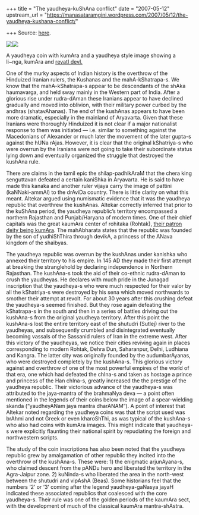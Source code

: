 +++
title = "The yaudheya-kuShAna conflict"
date = "2007-05-12"
upstream_url = "https://manasataramgini.wordpress.com/2007/05/12/the-yaudheya-kushana-conflict/"

+++
Source: [here](https://manasataramgini.wordpress.com/2007/05/12/the-yaudheya-kushana-conflict/).



[![](https://i2.wp.com/bp3.blogger.com/_ZhvcTTaaD_4/RkX2CI9MdMI/AAAAAAAAAIE/x09T7hkNyxU/s320/kumAra_coin.jpg)](http://bp3.blogger.com/_ZhvcTTaaD_4/RkX2CI9MdMI/AAAAAAAAAIE/x09T7hkNyxU/s1600-h/kumAra_coin.jpg)[![](https://i2.wp.com/bp1.blogger.com/_ZhvcTTaaD_4/RkX2Co9MdNI/AAAAAAAAAIM/Jp-ytnai-78/s320/kumAra_saramA.jpg)](http://bp1.blogger.com/_ZhvcTTaaD_4/RkX2Co9MdNI/AAAAAAAAAIM/Jp-ytnai-78/s1600-h/kumAra_saramA.jpg)

A yaudheya coin with kumAra and a yaudheya style image showing a
li\~nga, kumAra and [revatI
devI.](http://manollasa.blogspot.com/2006/10/akhyana-of-skanda-patni.html)

One of the murky aspects of Indian history is the overthrow of the
Hinduized Iranian rulers, the Kushanas and the mahA-kShatrapa-s. We know
that the mahA-kShatrapa-s appear to be descendants of the shAka
haumavarga, and held sway mainly in the Western part of India. After a
glorious rise under rudra-dAman these Iranians appear to have declined
gradually and moved into oblivion, with their military power curbed by
the andhras (shatavAhanas). The end of the kushAnas appears to have been
more dramatic, especially in the mainland of Aryavarta. Given that these
Iranians were thoroughly Hinduized it is not clear if a major
nationalist response to them was initiated — i.e. similar to something
against the Macedonians of Alexander or much later the movement of the
later gupta-s against the hUNa rAjas. However, it is clear that the
original kShatriya-s who were overrun by the Iranians were not going to
take their subordinate status lying down and eventually organized the
struggle that destroyed the kushAna rule.

There are claims in the tamil epic the shilap-padhikAraM that the chera
king senguttavan defeated a certain kaniShka in Aryavarta. He is said to
have made this kanaka and another ruler vijaya carry the image of
pattini (kaNNaki-ammAl) to the drAviDa country. There is little clarity
on what this meant. Altekar argued using numismatic evidence that it was
the yaudheya republic that overthrew the kushAnas. Altekar correctly
inferred that prior to the kuShAna period, the yaudheya republic’s
territory encompassed a northern Rajasthan and Punjab/Haryana of modern
times. One of their chief capitals was the great kaumAra center of
rohitaka (Rohtak), [their patron deity being
kumAra](http://manollasa.blogspot.com/2005/10/royal-kumara-worshippers.html).
The mahAbharata states that the republic was founded by the son of
yudhiShThira through devikA, a princess of the ANava kingdom of the
shaibyas.

The yaudheya republic was overrun by the kushAnas under kanishka who
annexed their territory to his empire. In 145 AD they made their first
attempt at breaking the stranglehold by declaring independence in
Northern Rajasthan. The kushAna-s took the aid of their co-ethnic
rudra-dAman to crush the yaudheyas. He declares with much pride in the
Junagad inscription that the yaudheya-s who were much respected for
their valor by all the kShatriya-s were destroyed by his sena which
moved northwards to smother their attempt at revolt. For about 30 years
after this crushing defeat the yaudheya-s seemed finished. But they rose
again defeating the kShatrapa-s in the south and then in a series of
battles driving out the kushAna-s from the original yaudheya territory.
After this point the kushAna-s lost the entire territory east of the
shutudri (Sutlej) river to the yaudheyas, and subsequently crumbled and
disintegrated eventually becoming vassals of the Sassanid rulers of Iran
in the extreme west. After this victory of the yaudheyas, we notice
their cities reviving again in places corresponding to modern Rohtak,
Dehra Dun, Saharanpur, Delhi, Ludhiana and Kangra. The latter city was
originally founded by the audumbarAyanas, who were destroyed completely
by the kushAna-s. This glorious victory against and overthrow of one of
the most powerful empires of the world of that era, one which had
defeated the chIna-s and taken as hostage a prince and princess of the
Han chIna-s, greatly increased the the prestige of the yaudheya
republic. Their victorious advance of the yaudheya-s was attributed to
the jaya-mantra of the brahmaNya deva — a point often mentioned in the
legends of their coins below the image of a spear-wielding skanda
(“yaudheyANam jaya mantra dharANAM”). A point of interest that Altekar
noted regarding the yaudheya coins was that the script used was brAhmi
and not Greek or even kharoShThi, as was typical of the kushAna-s who
also had coins with kumAra images. This might indicate that yaudheya-s
were explicitly flaunting their national spirit by repudiating the
foreign and northwestern scripts.

The study of the coin inscriptions has also been noted that the yaudheya
republic grew by amalgamation of other republic they incited into the
overthrow of the kushAna-s. These were: 1) the enigmatic arjunAyana-s,
who claimed descent from the pANDu hero and liberated the territory in
the Agra-Jaipur zone. 2) kuNinda-s who liberated the area in the
north-west between the shutudri and vipAshA (Beas). Some historians feel
that the numbers ‘2’ or ‘3’ coming after the legend yaudheya-gaNasya
jayaH indicated these associated republics that coalesced with the core
yaudheya-s. Their rule was one of the golden periods of the kaumAra
sect, with the development of much of the classical kaumAra
mantra-shAstra.

